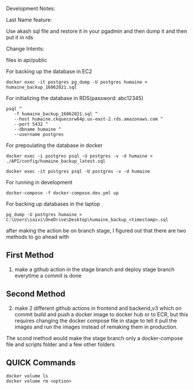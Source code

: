 Development Notes:

Last Name feature:

Use akash sql file and restore it in your pgadmin and then dump it and then put it in rds

Change Intents:

files in api/public

For backing up the database in EC2

```
docker exec -it postgres pg_dump -U postgres humaine > humaine_backup_16062021.sql
```

For initializing the database in RDS(password: abc12345)

```
psql ^
   -f humaine_backup_16062021.sql ^
   --host humaine.ckquecorw64p.us-east-2.rds.amazonaws.com ^
   --port 5432 ^
   --dbname humaine ^
   --username postgres

```

For prepoulating the database in docker

```
docker exec -i postgres psql -U postgres -v -d humaine < ./API/config/humaine_backup_latest.sql

docker exec -it postgres psql -U postgres -v -d humaine
```

For running in development

```
docker-compose -f docker-compose.dev.yml up

```

For backing up databases in the laptop

```
pg_dump -U postgres humaine > C:\Users\saivi\OneDrive\Desktop\humaine_backup_<timestamp>.sql
```

after making the action be on branch stage, I figured out that there are two methods to go ahead with

## First Method

1. make a github action in the stage branch and deploy stage branch everytime a commit is done

## Second Method

2. make 2 different github actions in frontend and backend_v3 which on commit build and push a docker image to docker hub or to ECR, but this requires changing the docker compose file in stage to tell it pull the images and run the images instead of remaking them in production.

The scond method would make the stage branch only a docker-compose file and scripts folder and a few other folders

## QUICK Commands

```
docker volume ls
docker volume rm <option>
```
